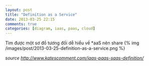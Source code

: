 ```yaml
---
layout: post
title: "Definition as a Service"
date: 2013-03-25 22:15
comments: true
categories: [diagram, iaas, paas, cloud]
---
```


Tìm được một sơ đồ tương đối dễ hiểu về *aaS nên share
{% img /images/post/2013-03-25-definition-as-a-service.png %}

*source http://www.katescomment.com/iaas-paas-saas-definition/*
